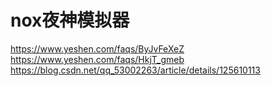 # nox夜神模拟器
<https://www.yeshen.com/faqs/ByJvFeXeZ> <https://www.yeshen.com/faqs/HkjT_gmeb> <https://blog.csdn.net/qq_53002263/article/details/125610113>
